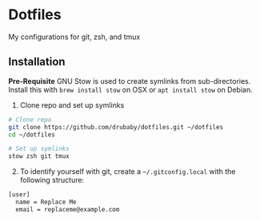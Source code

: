 # Dotfiles

My configurations for git, zsh, and tmux

## Installation

**Pre-Requisite**
GNU Stow is used to create symlinks from sub-directories. Install this with `brew install stow` on OSX or `apt install stow` on Debian.

1. Clone repo and set up symlinks

```bash
# Clone repo
git clone https://github.com/drubaby/dotfiles.git ~/dotfiles
cd ~/dotfiles

# Set up symlinks
stow zsh git tmux
```

2. To identify yourself with git, create a `~/.gitconfig.local` with the following structure:

```bash
[user]
  name = Replace Me
  email = replaceme@example.com
```
